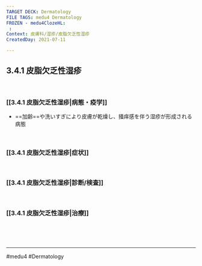 ```yaml
---
TARGET DECK: Dermatology
FILE TAGS: medu4 Dermatology
FROZEN - medu4ClozeHL:
 : 
Context: 皮膚科/湿疹/皮脂欠乏性湿疹
CreatedDay: 2021-07-11

---
```


## 3.4.1 皮脂欠乏性湿疹

<br>

### [[3.4.1 皮脂欠乏性湿疹|病態・疫学]]
* ==加齢==や洗いすぎにより皮膚が乾燥し、掻痒感を伴う湿疹が形成される病態
<!--ID: 1626163350230-->


<br>

### [[3.4.1 皮脂欠乏性湿疹|症状]]


<br>

### [[3.4.1 皮脂欠乏性湿疹|診断/検査]]


<br>

### [[3.4.1 皮脂欠乏性湿疹|治療]]


<br><br><br>

---
#medu4 #Dermatology  
